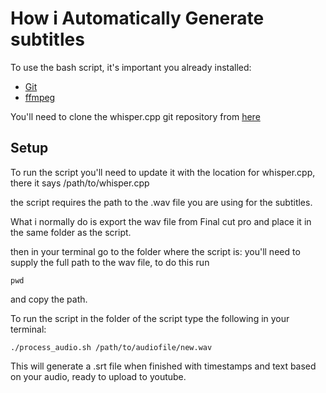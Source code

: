 # How i Automatically Generate subtitles

To use the bash script, it's important you already installed:
- [Git](https://git-scm.com/)
- [ffmpeg](https://formulae.brew.sh/formula/ffmpeg)

You'll need to clone the whisper.cpp git repository from [here](https://github.com/ggerganov/whisper.cpp)

## Setup
To run the script you'll need to update it with the location for whisper.cpp, there it says /path/to/whisper.cpp

the script requires the path to the .wav file you are using for the subtitles.

What i normally do is export the wav file from Final cut pro and place it in the same folder as the script.

then in your terminal go to the folder where the script is:
you'll need to supply the full path to the wav file, to do this run 

```
pwd

```
 and copy the path.

To run the script in the folder of the script type the following in your terminal:

```
./process_audio.sh /path/to/audiofile/new.wav
```
This will generate a .srt file when finished with timestamps and text based on your audio, ready to upload to youtube.

